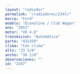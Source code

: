 ```yaml
---
layout: "radiador"
permalink: "/radiadores/2347/"
marca: "Ford"
modelo: "Econoline / Club Wagon"
ano: "2013"
motor: "V8 4.6"
transmision: "Automática"
parte: "431359"
clima: "Con clima"
alto: "23 5/8"
ancho: "30 1/8"
observaciones: ""
id: "2347"
---
```


